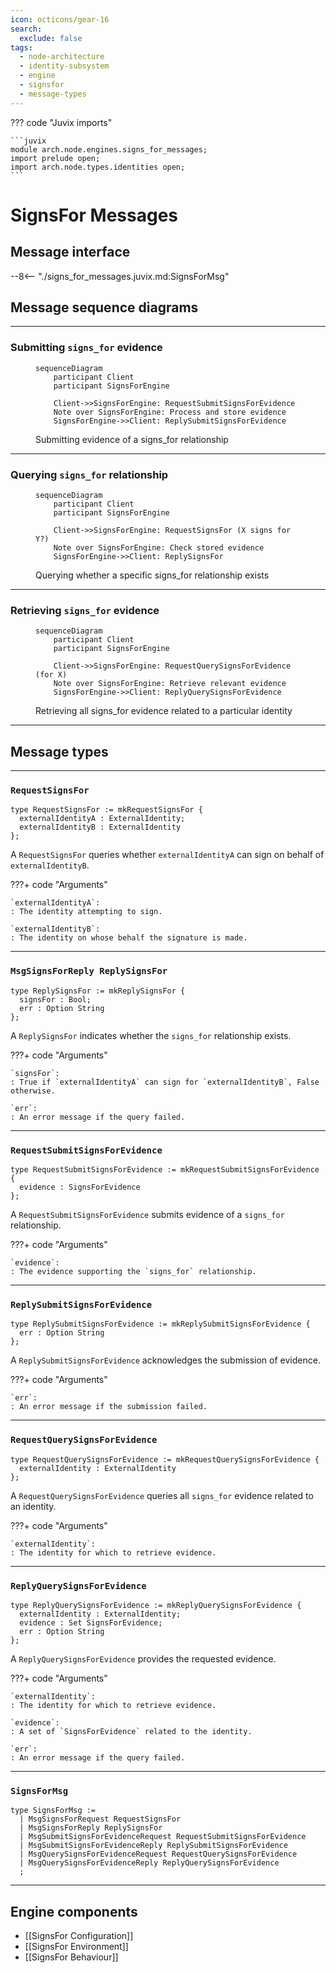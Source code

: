 ```yaml
---
icon: octicons/gear-16
search:
  exclude: false
tags:
  - node-architecture
  - identity-subsystem
  - engine
  - signsfor
  - message-types
---
```


??? code "Juvix imports"

    ```juvix
    module arch.node.engines.signs_for_messages;
    import prelude open;
    import arch.node.types.identities open;
    ```

# SignsFor Messages

## Message interface

--8<-- "./signs_for_messages.juvix.md:SignsForMsg"

## Message sequence diagrams

---

### Submitting `signs_for` evidence

<!-- --8<-- [start:message-sequence-diagram-submit] -->
<figure markdown="span">

```mermaid
sequenceDiagram
    participant Client
    participant SignsForEngine

    Client->>SignsForEngine: RequestSubmitSignsForEvidence
    Note over SignsForEngine: Process and store evidence
    SignsForEngine->>Client: ReplySubmitSignsForEvidence
```

<figcaption markdown="span">
Submitting evidence of a signs_for relationship
</figcaption>
</figure>
<!-- --8<-- [end:message-sequence-diagram-submit] -->

---

### Querying `signs_for` relationship

<!-- --8<-- [start:message-sequence-diagram-query-relation] -->
<figure markdown="span">

```mermaid
sequenceDiagram
    participant Client
    participant SignsForEngine

    Client->>SignsForEngine: RequestSignsFor (X signs for Y?)
    Note over SignsForEngine: Check stored evidence
    SignsForEngine->>Client: ReplySignsFor
```

<figcaption markdown="span">
Querying whether a specific signs_for relationship exists
</figcaption>
</figure>
<!-- --8<-- [end:message-sequence-diagram-query-relation] -->

---

### Retrieving `signs_for` evidence

<!-- --8<-- [start:message-sequence-diagram-query-evidence] -->
<figure markdown="span">

```mermaid
sequenceDiagram
    participant Client
    participant SignsForEngine

    Client->>SignsForEngine: RequestQuerySignsForEvidence (for X)
    Note over SignsForEngine: Retrieve relevant evidence
    SignsForEngine->>Client: ReplyQuerySignsForEvidence
```

<figcaption markdown="span">
Retrieving all signs_for evidence related to a particular identity
</figcaption>
</figure>
<!-- --8<-- [end:message-sequence-diagram-query-evidence] -->

---

## Message types

---

### `RequestSignsFor`

```juvix
type RequestSignsFor := mkRequestSignsFor {
  externalIdentityA : ExternalIdentity;
  externalIdentityB : ExternalIdentity
};
```

A `RequestSignsFor` queries whether `externalIdentityA` can sign on behalf of
`externalIdentityB`.

???+ code "Arguments"

    `externalIdentityA`:
    : The identity attempting to sign.

    `externalIdentityB`:
    : The identity on whose behalf the signature is made.

---

### `MsgSignsForReply ReplySignsFor`

```juvix
type ReplySignsFor := mkReplySignsFor {
  signsFor : Bool;
  err : Option String
};
```

A `ReplySignsFor` indicates whether the `signs_for` relationship exists.

???+ code "Arguments"

    `signsFor`:
    : True if `externalIdentityA` can sign for `externalIdentityB`, False otherwise.

    `err`:
    : An error message if the query failed.

---

### `RequestSubmitSignsForEvidence`

```juvix
type RequestSubmitSignsForEvidence := mkRequestSubmitSignsForEvidence {
  evidence : SignsForEvidence
};
```

A `RequestSubmitSignsForEvidence` submits evidence of a `signs_for` relationship.

???+ code "Arguments"

    `evidence`:
    : The evidence supporting the `signs_for` relationship.

---

### `ReplySubmitSignsForEvidence`

```juvix
type ReplySubmitSignsForEvidence := mkReplySubmitSignsForEvidence {
  err : Option String
};
```

A `ReplySubmitSignsForEvidence` acknowledges the submission of evidence.

???+ code "Arguments"

    `err`:
    : An error message if the submission failed.

---

### `RequestQuerySignsForEvidence`

```juvix
type RequestQuerySignsForEvidence := mkRequestQuerySignsForEvidence {
  externalIdentity : ExternalIdentity
};
```

A `RequestQuerySignsForEvidence` queries all `signs_for` evidence related to an identity.

???+ code "Arguments"

    `externalIdentity`:
    : The identity for which to retrieve evidence.

---

### `ReplyQuerySignsForEvidence`

```juvix
type ReplyQuerySignsForEvidence := mkReplyQuerySignsForEvidence {
  externalIdentity : ExternalIdentity;
  evidence : Set SignsForEvidence;
  err : Option String
};
```

A `ReplyQuerySignsForEvidence` provides the requested evidence.

???+ code "Arguments"

    `externalIdentity`:
    : The identity for which to retrieve evidence.

    `evidence`:
    : A set of `SignsForEvidence` related to the identity.

    `err`:
    : An error message if the query failed.

---

### `SignsForMsg`

<!-- --8<-- [start:SignsForMsg] -->
```juvix
type SignsForMsg :=
  | MsgSignsForRequest RequestSignsFor
  | MsgSignsForReply ReplySignsFor
  | MsgSubmitSignsForEvidenceRequest RequestSubmitSignsForEvidence
  | MsgSubmitSignsForEvidenceReply ReplySubmitSignsForEvidence
  | MsgQuerySignsForEvidenceRequest RequestQuerySignsForEvidence
  | MsgQuerySignsForEvidenceReply ReplyQuerySignsForEvidence
  ;
```
<!-- --8<-- [end:SignsForMsg] -->

---

## Engine components

- [[SignsFor Configuration]]
- [[SignsFor Environment]]
- [[SignsFor Behaviour]]
